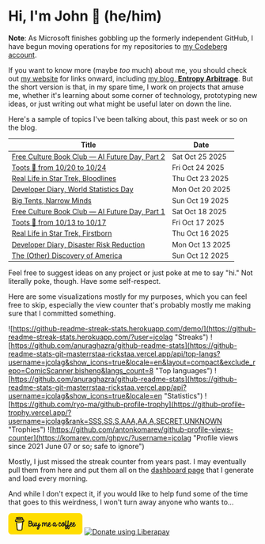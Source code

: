 # Hi, I'm John 👋 (he/him)

**Note**:  As Microsoft finishes gobbling up the formerly independent GitHub, I have begun moving operations for my repositories to [my Codeberg account](https://codeberg.org/jcolag).

If you want to know more (maybe *too* much) about me, you should check out [my website](https://john.colagioia.net/) for links onward, including [my blog, **Entropy Arbitrage**](https://john.colagioia.net/blog).  But the short version is that, in my spare time, I work on projects that amuse me, whether it's learning about some corner of technology, prototyping new ideas, or just writing out what might be useful later on down the line.

Here's a sample of topics I've been talking about, this past week or so on the blog.

|Title|Date|
|-----|-------|
|[Free Culture Book Club — AI Future Day, Part 2](https://john.colagioia.net/blog/2025/10/25/ai-future-day-2.html)|Sat Oct 25 2025|
|[Toots 🦣 from 10/20 to 10/24](https://john.colagioia.net/blog/2025/10/24/week.html)|Fri Oct 24 2025|
|[Real Life in Star Trek, Bloodlines](https://john.colagioia.net/blog/2025/10/23/bloodlines.html)|Thu Oct 23 2025|
|[Developer Diary, World Statistics Day](https://john.colagioia.net/blog/2025/10/20/statistics.html)|Mon Oct 20 2025|
|[Big Tents, Narrow Minds](https://john.colagioia.net/blog/2025/10/19/big-tents.html)|Sun Oct 19 2025|
|[Free Culture Book Club — AI Future Day, Part 1](https://john.colagioia.net/blog/2025/10/18/ai-future-day-1.html)|Sat Oct 18 2025|
|[Toots 🦣 from 10/13 to 10/17](https://john.colagioia.net/blog/2025/10/17/week.html)|Fri Oct 17 2025|
|[Real Life in Star Trek, Firstborn](https://john.colagioia.net/blog/2025/10/16/firstborn.html)|Thu Oct 16 2025|
|[Developer Diary, Disaster Risk Reduction](https://john.colagioia.net/blog/2025/10/13/disaster-risk.html)|Mon Oct 13 2025|
|[The (Other) Discovery of America](https://john.colagioia.net/blog/2025/10/12/beauchene.html)|Sun Oct 12 2025|

Feel free to suggest ideas on any project or just poke at me to say "hi." Not literally poke, though. Have some self-respect.

Here are some visualizations mostly for my purposes, which you can feel free to skip, especially the view counter that's probably mostly me making sure that I committed something.

![https://github-readme-streak-stats.herokuapp.com/demo/](https://github-readme-streak-stats.herokuapp.com/?user=jcolag "Streaks")
![https://github.com/anuraghazra/github-readme-stats](https://github-readme-stats-git-masterrstaa-rickstaa.vercel.app/api/top-langs?username=jcolag&show_icons=true&locale=en&layout=compact&exclude_repo=ComicScanner,bisheng&langs_count=8 "Top languages")
![https://github.com/anuraghazra/github-readme-stats](https://github-readme-stats-git-masterrstaa-rickstaa.vercel.app/api?username=jcolag&show_icons=true&locale=en "Statistics")
![https://github.com/ryo-ma/github-profile-trophy](https://github-profile-trophy.vercel.app/?username=jcolag&rank=SSS,SS,S,AAA,AA,A,SECRET,UNKNOWN "Trophies")
![https://github.com/antonkomarev/github-profile-views-counter](https://komarev.com/ghpvc/?username=jcolag "Profile views since 2021 June 07 or so; safe to ignore")

Mostly, I just missed the streak counter from years past.  I may eventually pull them from here and put them all on the [dashboard page](https://github.com/jcolag/dash) that I generate and load every morning.

And while I don't expect it, if you would like to help fund some of the time that goes to this weirdness, I won't turn away anyone who wants to...

[<img src="images/default-yellow.png" alt="Buy Me a Coffee" width="150px"/>](https://www.buymeacoffee.com/jcolag)
<a href="https://liberapay.com/jcolag/donate"><img alt="Donate using Liberapay" src="https://liberapay.com/assets/widgets/donate.svg"></a>
